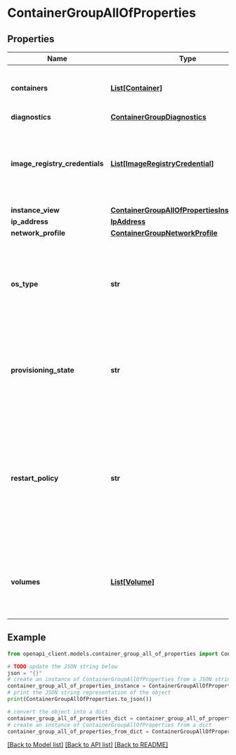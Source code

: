 # ContainerGroupAllOfProperties


## Properties

Name | Type | Description | Notes
------------ | ------------- | ------------- | -------------
**containers** | [**List[Container]**](Container.md) | The containers within the container group. | 
**diagnostics** | [**ContainerGroupDiagnostics**](ContainerGroupDiagnostics.md) |  | [optional] 
**image_registry_credentials** | [**List[ImageRegistryCredential]**](ImageRegistryCredential.md) | The image registry credentials by which the container group is created from. | [optional] 
**instance_view** | [**ContainerGroupAllOfPropertiesInstanceView**](ContainerGroupAllOfPropertiesInstanceView.md) |  | [optional] 
**ip_address** | [**IpAddress**](IpAddress.md) |  | [optional] 
**network_profile** | [**ContainerGroupNetworkProfile**](ContainerGroupNetworkProfile.md) |  | [optional] 
**os_type** | **str** | The operating system type required by the containers in the container group. | 
**provisioning_state** | **str** | The provisioning state of the container group. This only appears in the response. | [optional] [readonly] 
**restart_policy** | **str** | Restart policy for all containers within the container group.  - &#x60;Always&#x60; Always restart - &#x60;OnFailure&#x60; Restart on failure - &#x60;Never&#x60; Never restart  | [optional] 
**volumes** | [**List[Volume]**](Volume.md) | The list of volumes that can be mounted by containers in this container group. | [optional] 

## Example

```python
from openapi_client.models.container_group_all_of_properties import ContainerGroupAllOfProperties

# TODO update the JSON string below
json = "{}"
# create an instance of ContainerGroupAllOfProperties from a JSON string
container_group_all_of_properties_instance = ContainerGroupAllOfProperties.from_json(json)
# print the JSON string representation of the object
print(ContainerGroupAllOfProperties.to_json())

# convert the object into a dict
container_group_all_of_properties_dict = container_group_all_of_properties_instance.to_dict()
# create an instance of ContainerGroupAllOfProperties from a dict
container_group_all_of_properties_from_dict = ContainerGroupAllOfProperties.from_dict(container_group_all_of_properties_dict)
```
[[Back to Model list]](../README.md#documentation-for-models) [[Back to API list]](../README.md#documentation-for-api-endpoints) [[Back to README]](../README.md)


